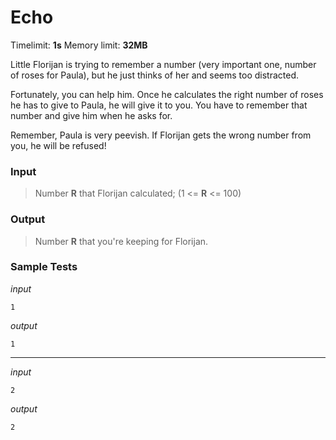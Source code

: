 # Echo

Timelimit: **1s** Memory limit: **32MB**

Little Florijan is trying to remember a number (very important one, number of roses for Paula), but he just thinks of her and seems too distracted.

Fortunately, you can help him. Once he calculates the right number of roses he has to give to Paula, he will give it to you. You have to remember that number and give him when he asks for.

Remember, Paula is very peevish. If Florijan gets the wrong number from you, he will be refused!

### Input
> Number **R** that Florijan calculated; (1 <= **R** <= 100)

### Output
> Number **R** that you're keeping for Florijan.

### Sample Tests
_input_
```
1
```

_output_
```
1
```

---


_input_
```
2
```

_output_
```
2
```